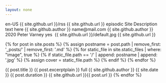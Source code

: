 ```yaml
---
layout: none
---
```

<?xml version="1.0" encoding="UTF-8" ?>
<rss version="2.0">
<channel>
  <language>en-US</language>
  <atom:link rel="self" type="application/rss+xml" href="{{ site.github.url }}/rss"/>
  <itunes:new-feed-url>{{ site.github.url }}/rss</itunes:new-feed-url>
  <title>{{ site.title }}</title>
  <link>
    {{ site.github.url }}
  </link>
  <description>
      <![CDATA[Site Description text here]]>
  </description>
  <itunes:type>episodic</itunes:type>
  <itunes:summary>Site Description text here</itunes:summary>
  <itunes:owner>
    <itunes:name>{{ site.github.author }}</itunes:name>
    <itunes:email>name@mail.com</itunes:email>
  </itunes:owner>
  <itunes:author>{{ site.github.author }}</itunes:author>
  <copyright>2020 Peter Varney</copyright>
  <itunes:explicit>yes</itunes:explicit>
  <itunes:category text="Comedy">
    <itunes:category text="Improv"/>
  </itunes:category>
  <itunes:category text="Fiction">
    <itunes:category text="Comedy Fiction"/>
  </itunes:category>
  <itunes:image href="{{ site.github.url }}/default.jpg"/>
  <image>
    <url>{{ site.github.url }}/default.jpg</url>
    <title>{{ site.title }}</title>
    <link>{{ site.github.url }}</link>
  </image>

{% for post in site.posts %}
  {% assign postname = post.path | remove_first: '_posts/' | remove_first: '.md' %}
  {% for static_file in site.static_files | where: "image", true %}
    {% if static_file.path == '/' | append: postname | append: '.jpg' %}
        {% assign cover = static_file.path %}
    {% endif %}
  {% endfor %}

  <item>
    <title>{{ post.title }}</title>
    <itunes:title>{{ post.title }}</itunes:title>
    <description><![CDATA[{{ post.excerpt }}]]></description>
    <itunes:summary>{{ post.excerptplain }}</itunes:summary>
    <itunes:episodeType>full</itunes:episodeType>
    <itunes:author>{{ site.github.author }}</itunes:author>
    <itunes:image href="{{ site.github.url }}/{{ cover | default: 'default' }}.jpg"/>
    <media:content url="{{ site.github.url }}{{ post.id }}.mp3" type="audio/mpeg">
      <media:player url="{{ site.github.url }}{{ post.id }}/embed"/>
    </media:content>
    <media:content url="{{ site.github.url }}/{{ cover | default: 'default' }}.jpg" type="image/jpeg"/>
    <pubDate>{{ site.date }}</pubDate>
    <itunes:duration>{{ post.duration }}</itunes:duration>
    <enclosure url="{{ site.github.url }}{{ post.id }}.mp3" length="{{ post.length }}" type="audio/mpeg"/>
    <link>{{ site.github.url }}{{ post.url }}</link>
  </item>
{% endfor %}

</channel>
</rss>
